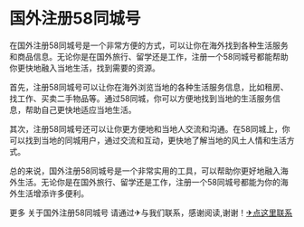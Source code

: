 # 国外注册58同城号

在国外注册58同城号是一个非常方便的方式，可以让你在海外找到各种生活服务和商品信息。无论你是在国外旅行、留学还是工作，注册一个58同城号都能帮助你更快地融入当地生活，找到需要的资源。

首先，注册58同城号可以让你在海外浏览当地的各种生活服务信息，比如租房、找工作、买卖二手物品等。通过58同城，你可以方便地找到当地的生活服务信息，帮助自己更快地适应当地生活。

其次，注册58同城号还可以让你更方便地和当地人交流和沟通。在58同城上，你可以找到当地的同城用户，通过交流和互动，更快地了解当地的风土人情和生活方式。

总的来说，国外注册58同城号是一个非常实用的工具，可以帮助你更好地融入海外生活。无论你是在国外旅行、留学还是工作，注册一个58同城号都能为你的海外生活增添许多便利。

更多 关于国外注册58同城号 请通过✈与我们联系，感谢阅读,谢谢！[✈点这里联系](https://lm.k02.cc)